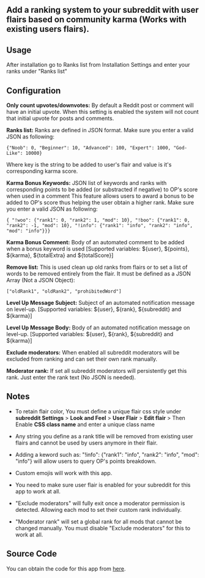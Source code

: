


## Add a ranking system to your subreddit with user flairs based on community karma (Works with existing users flairs).

## Usage

After installation go to Ranks list from Installation Settings and enter your ranks under "Ranks list"

## Configuration

**Only count upvotes/downvotes:**
By default a Reddit post or comment will have an initial upvote.
When this setting is enabled the system will not count that initial upvote for posts and comments.

**Ranks list:**
Ranks are defined in JSON format. Make sure you enter a valid JSON as following:

    {"Noob": 0, "Beginner": 10, "Advanced": 100, "Expert": 1000, "God-Like": 10000}

Where key is the string to be added to user's flair and value is it's corresponding karma score.

**Karma Bonus Keywords:**
JSON list of keywords and ranks with corresponding points to be added (or substracted if negative) to OP\'s score when used in a comment
This feature allows users to award a bonus to be added to OP's score thus helping the user obtain a higher rank.
Make sure you enter a valid JSON as following:

    { "!woo": {"rank1": 0, "rank2": 1, "mod": 10}, "!boo": {"rank1": 0, "rank2": -1, "mod": 10}, "!info": {"rank1": "info", "rank2": "info", "mod": "info"}}}

**Karma Bonus Comment:**
Body of an automated comment to be added when a bonus keyword is used [Supported variables: ${user}, ${points}, ${karma}, ${totalExtra} and ${totalScore}]

**Remove list:**
This is used clean up old ranks from flairs or to set a list of words to be removed entirely from the flair.
It must be defined as a JSON Array (Not a JSON Object):

    ["oldRank1", "oldRank2", "prohibitedWord"]

**Level Up Message Subject:**
Subject of an automated notification message on level-up. [Supported variables: ${user}, ${rank}, ${subreddit} and ${karma}]

**Level Up Message Body:**
Body of an automated notification message on level-up. [Supported variables: ${user}, ${rank}, ${subreddit} and ${karma}]

**Exclude moderators:**
When enabled all subreddit moderators will be excluded from ranking and can set their own rank manually.

**Moderator rank:**
If set all subreddit moderators will persistently get this rank. Just enter the rank text (No JSON is needed).

## Notes

 - To retain flair color, You must define a unique flair css style under 
    **subreddit Settings** > **Look and Feel** > **User Flair** > **Edit flair** > Then Enable **CSS class name** and enter a unique class name
   
 - Any string you define as a rank title will be removed from existing user flairs and cannot be used by users anymore in their flair.
 - Adding a keword such as: "!info": {"rank1": "info", "rank2": "info", "mod": "info"} will allow users to query OP's points breakdown.
 - Custom emojis will work with this app.
 - You need to make sure user flair is enabled for your subreddit for this app to work at all.
 - "Exclude moderators" will fully exit once a moderator permission is detected. Allowing each mod to set their custom rank individually.
 - "Moderator rank" will set a global rank for all mods that cannot be changed manually. You must disable "Exclude moderators" for this to work at all.

## Source Code
You can obtain the code for this app from [here](https://github.com/BesbesCat/autoflair-ranks).